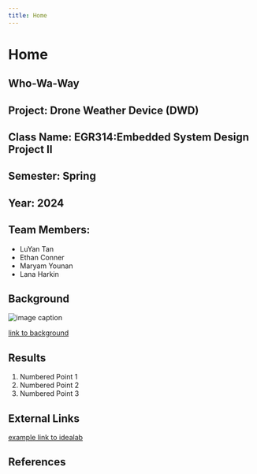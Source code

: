 ```yaml
---
title: Home
---
```


# Home

## Who-Wa-Way

## Project: Drone Weather Device (DWD)
## Class Name: EGR314:Embedded System Design Project II
## Semester: Spring
## Year: 2024

## Team Members:
* LuYan Tan
* Ethan Conner
* Maryam Younan
* Lana Harkin

## Background

![image caption](https://idealab.asu.edu/assets/images/research/jumper1.png)

[link to background](/background)

## Results

1. Numbered Point 1
1. Numbered Point 2
1. Numbered Point 3


## External Links

[example link to idealab](https://idealab.asu.edu)


## References
